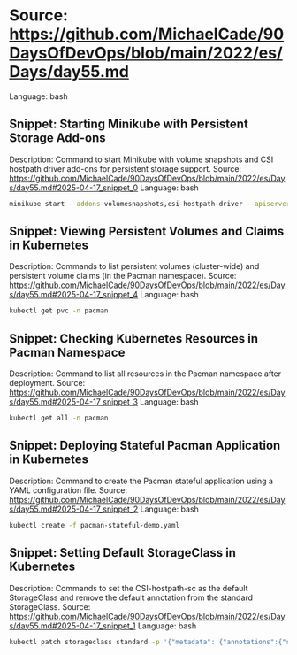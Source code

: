 # Source: https://github.com/MichaelCade/90DaysOfDevOps/blob/main/2022/es/Days/day55.md
Language: bash

## Snippet: Starting Minikube with Persistent Storage Add-ons
Description: Command to start Minikube with volume snapshots and CSI hostpath driver add-ons for persistent storage support.
Source: https://github.com/MichaelCade/90DaysOfDevOps/blob/main/2022/es/Days/day55.md#2025-04-17_snippet_0
Language: bash

```bash
minikube start --addons volumesnapshots,csi-hostpath-driver --apiserver-port=6443 --container-runtime=containerd -p mc-demo --Kubernetes-version=1.21.2
```

## Snippet: Viewing Persistent Volumes and Claims in Kubernetes
Description: Commands to list persistent volumes (cluster-wide) and persistent volume claims (in the Pacman namespace).
Source: https://github.com/MichaelCade/90DaysOfDevOps/blob/main/2022/es/Days/day55.md#2025-04-17_snippet_4
Language: bash

```bash
kubectl get pvc -n pacman
```

## Snippet: Checking Kubernetes Resources in Pacman Namespace
Description: Command to list all resources in the Pacman namespace after deployment.
Source: https://github.com/MichaelCade/90DaysOfDevOps/blob/main/2022/es/Days/day55.md#2025-04-17_snippet_3
Language: bash

```bash
kubectl get all -n pacman
```

## Snippet: Deploying Stateful Pacman Application in Kubernetes
Description: Command to create the Pacman stateful application using a YAML configuration file.
Source: https://github.com/MichaelCade/90DaysOfDevOps/blob/main/2022/es/Days/day55.md#2025-04-17_snippet_2
Language: bash

```bash
kubectl create -f pacman-stateful-demo.yaml
```

## Snippet: Setting Default StorageClass in Kubernetes
Description: Commands to set the CSI-hostpath-sc as the default StorageClass and remove the default annotation from the standard StorageClass.
Source: https://github.com/MichaelCade/90DaysOfDevOps/blob/main/2022/es/Days/day55.md#2025-04-17_snippet_1
Language: bash

```bash
kubectl patch storageclass standard -p '{"metadata": {"annotations":{"storageclass.kubernetes.io/is-default-class":"false"}}}'
```